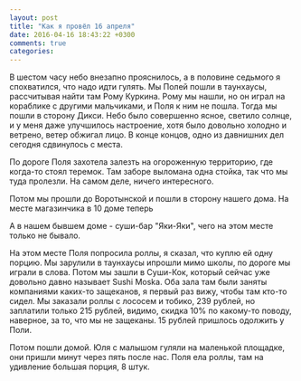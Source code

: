 ```yaml
---
layout: post
title: "Как я провёл 16 апреля"
date: 2016-04-16 18:43:22 +0300
comments: true
categories: 
---
```

В шестом часу небо внезапно прояснилось, а в половине седьмого я спохватился, что надо идти гулять. Мы Полей пошли в таунхаусы, рассчитывая найти там Рому Куркина. Рому мы нашли, но он играл на кораблике с другими мальчиками, и Поля к ним не пошла. Тогда мы пошли в сторону Дикси. Небо было совершенно ясное, светило солнце, и у меня даже улучшилось настроение, хотя было довольно холодно и ветрено, ветер обжигал лицо. В конце концов, одно из давнишних дел сегодня сдвинулось с места.


По дороге Поля захотела залезть на огороженную территорию, где когда-то стоял теремок. Там заборе выломана одна стойка, так что мы туда пролезли. На самом деле, ничего интересного.

Потом мы прошли до Воротынской и пошли в сторону нашего дома. На месте магазинчика в 10 доме теперь 

А в нашем бывшем доме  - суши-бар "Яки-Яки", чего на этом месте только не бывало.

На этом месте Поля попросила роллы, я сказал, что куплю ей одну порцию. Мы зарулили в таунхаусы ипрошли мимо школы, по дороге мы играли в слова. Потом мы зашли в Суши-Кок, который сейчас уже довольно давно называет Sushi Moska. Оба зала там были заняты компаниями каких-то защеканов, я первый раз вижу, чтобы там кто-то сидел. Мы заказали роллы с лососем и тобико, 239 рублей, но заплатили только 215 рублей, видимо, скидка 10% по какому-то поводу, наверное, за то, что мы не защеканы. 15 рублей пришлось одолжить у Поли.

Потом пошли домой. Юля с малышом гуляли на маленькой площадке, они пришли минут через пять после нас. Поля ела роллы, там на удивление большая порция, 8 штук.